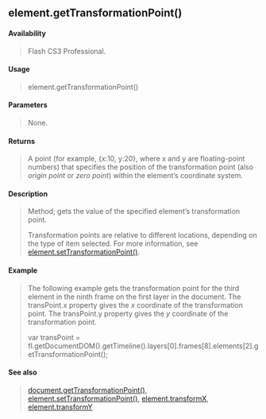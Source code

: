 ## element.getTransformationPoint()

#### Availability

> Flash CS3 Professional.

#### Usage

> element.getTransformationPoint()

#### Parameters

> None.

#### Returns

> A point (for example, {x:10, y:20}, where x and y are floating-point numbers) that specifies the position of the transformation point (also *origin point* or *zero point*) within the element’s coordinate system.

#### Description

> Method; gets the value of the specified element’s transformation point.
>
> Transformation points are relative to different locations, depending on the type of item selected. For more information, see [element.setTransformationPoint()](#_bookmark400).

#### Example

> The following example gets the transformation point for the third element in the ninth frame on the first layer in the document. The transPoint.x property gives the *x* coordinate of the transformation point. The transPoint.y property gives the *y* coordinate of the transformation point.
>
> var transPoint = fl.getDocumentDOM().getTimeline().layers\[0\].frames\[8\].elements\[2\].getTransformationPoint();

#### See also

> [document.getTransformationPoint()](#_bookmark219), [element.setTransformationPoint()](#_bookmark400), [element.transformX](#_bookmark406), [element.transformY](#_bookmark407)
